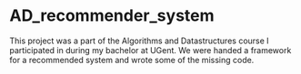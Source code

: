 # AD_recommender_system
This project was a part of the Algorithms and Datastructures course I participated in during my bachelor at UGent. We were handed a framework for a recommended system and wrote some of the missing code.
